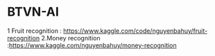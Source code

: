 # BTVN-AI
1  Fruit recognition : https://www.kaggle.com/code/nguyenbahuy/fruit-recognition
2.Money recognition :https://www.kaggle.com/nguyenbahuy/money-recognition
